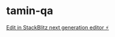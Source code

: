 # tamin-qa

[Edit in StackBlitz next generation editor ⚡️](https://stackblitz.com/~/github.com/muathzoubi/tamin-qa)